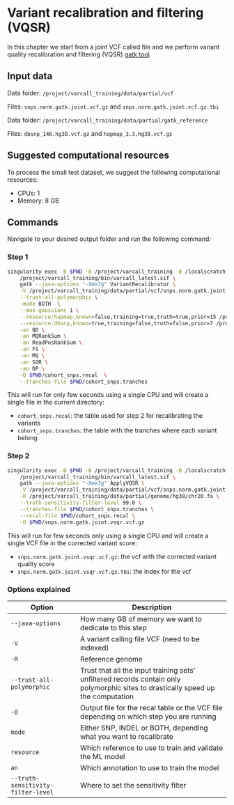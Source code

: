 # Variant recalibration and filtering (VQSR)

In this chapter we start from a joint VCF called file and we perform variant quality recalibration and filtering (VQSR) [gatk tool](https://gatk.broadinstitute.org/hc/en-us/articles/360036510892-VariantRecalibrator).

## Input data

Data folder: `/project/varcall_training/data/partial/vcf`

Files: `snps.norm.gatk.joint.vcf.gz` and `snps.norm.gatk.joint.vcf.gz.tbi`

Data folder: `/project/varcall_training/data/partial/gatk_reference`

Files: `dbsnp_146.hg38.vcf.gz` and `hapmap_3.3.hg38.vcf.gz`

## Suggested computational resources

To process the small test dataset, we suggest the following computational resources:

- CPUs: 1
- Memory: 8 GB

## Commands

Navigate to your desired output folder and run the following command:

### Step 1 
```bash
singularity exec -B $PWD -B /project/varcall_training -B /localscratch \
	/project/varcall_training/bin/varcall_latest.sif \
	gatk --java-options "-Xmx7g" VariantRecalibrator \
    -V /project/varcall_training/data/partial/vcf/snps.norm.gatk.joint.vcf.gz \
    --trust-all-polymorphic \
    -mode BOTH  \
    --max-gaussians 1 \
    --resource:hapmap,known=false,training=true,truth=true,prior=15 /project/varcall_training/data/partial/gatk_reference/hapmap_3.3.hg38.vcf.gz \
    --resource:dbsnp,known=true,training=false,truth=false,prior=7 /project/varcall_training/data/partial/gatk_reference/dbsnp_146.hg38.vcf.gz \
    -an QD \
    -an MQRankSum \
    -an ReadPosRankSum \
    -an FS \
    -an MQ \
    -an SOR \
    -an DP \
    -O $PWD/cohort_snps.recal  \
    --tranches-file $PWD/cohort_snps.tranches
```


This will run for only few seconds using a single CPU and will create a single file in the current directory:

- `cohort_snps.recal`: the table used for step 2 for recalibrating the variants
- `cohort_snps.tranches`: the table with the tranches where each variant belong

### Step 2

```bash
singularity exec -B $PWD -B /project/varcall_training -B /localscratch \
	/project/varcall_training/bin/varcall_latest.sif \
	gatk --java-options "-Xmx7g" ApplyVQSR \
	-V /project/varcall_training/data/partial/vcf/snps.norm.gatk.joint.vcf.gz \
    -R /project/varcall_training/data/partial/genome/hg38/chr20.fa \
    --truth-sensitivity-filter-level 99.0 \
    --tranches-file $PWD/cohort_snps.tranches \
    --recal-file $PWD/cohort_snps.recal \
    -O $PWD/snps.norm.gatk.joint.vsqr.vcf.gz
```
This will run for few seconds only using a single CPU and will create a single VCF file in the corrected variant score:

- `snps.norm.gatk.joint.vsqr.vcf.gz`: the vcf with the corrected variant quality score
- `snps.norm.gatk.joint.vsqr.vcf.gz.tbi`: the index for the vcf

### Options explained

| Option | Description |
|--------|-------------|	
| `--java-options` | How many GB of memory we want to dedicate to this step |
| `-V` | A variant calling file VCF (need to be indexed) |
| `-R` | Reference genome |
| `--trust-all-polymorphic` | Trust that all the input training sets' unfiltered records contain only polymorphic sites to drastically speed up the computation |
| `-O` | Output file for the recal table or the VCF file depending on which step you are running |
| `mode` | Either SNP, INDEL or BOTH, depending what you want to recalibrate |
| `resource` | Which reference to use to train and validate the ML model|
| `an` | Which annotation to use to train the model|
| `--truth-sensitivity-filter-level` | Where to set the sensitivity filter|

